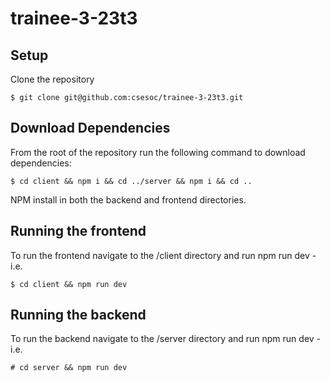 # trainee-3-23t3

## Setup
Clone the repository
```
$ git clone git@github.com:csesoc/trainee-3-23t3.git
```
## Download Dependencies
From the root of the repository run the following command to download dependencies:
```
$ cd client && npm i && cd ../server && npm i && cd ..
```
NPM install in both the backend and frontend directories.

## Running the frontend
To run the frontend navigate to the /client directory and run npm run dev - i.e.
```
$ cd client && npm run dev
```
## Running the backend 
To run the backend navigate to the /server directory and run npm run dev - i.e.
```
# cd server && npm run dev
```
